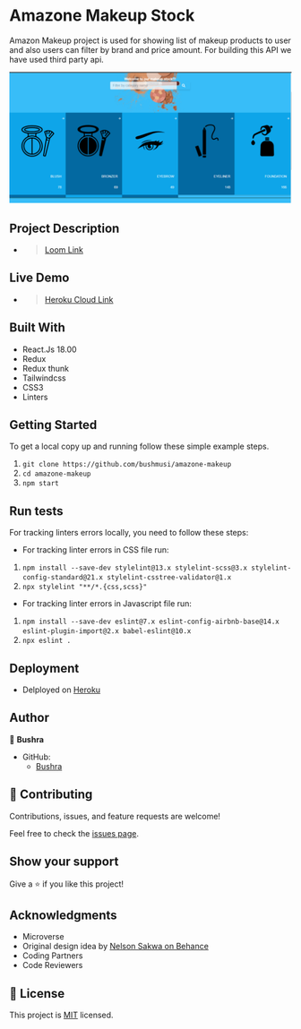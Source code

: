 # Amazone Makeup Stock 
Amazon Makeup project is used for showing list of makeup products to user and also users can filter by brand and price amount. For building this API we have used third party api.

![screenshot](./app_screenshot.png)

## Project Description
- > [Loom Link](https://www.loom.com/share/f0afd9ca90424c99a64d27a71415b165)
## Live Demo 
- > [Heroku Cloud Link](https://makeupstock.herokuapp.com/)
## Built With

- React.Js 18.00
- Redux
- Redux thunk
- Tailwindcss
- CSS3
- Linters
## Getting Started
To get a local copy up and running follow these simple example steps.

1. `git clone https://github.com/bushmusi/amazone-makeup`
2. `cd amazone-makeup`
3. `npm start`

## Run tests

For tracking linters errors locally, you need to follow these steps:

- For tracking linter errors in CSS file run:

1. `npm install --save-dev stylelint@13.x stylelint-scss@3.x stylelint-config-standard@21.x stylelint-csstree-validator@1.x`
2. `npx stylelint "**/*.{css,scss}"`

- For tracking linter errors in Javascript file run:

1. `npm install --save-dev eslint@7.x eslint-config-airbnb-base@14.x eslint-plugin-import@2.x babel-eslint@10.x`
2. `npx eslint .`

## Deployment

- Delployed on [Heroku](https://heroku.com/)

## Author

👤 **Bushra**

- GitHub: 
    - [Bushra](https://www.github.com/bushmusi)

## 🤝 Contributing

Contributions, issues, and feature requests are welcome!

Feel free to check the [issues page](../../issues/).

## Show your support

Give a ⭐️ if you like this project!

## Acknowledgments

- Microverse 
- Original design idea by [Nelson Sakwa on Behance](https://www.behance.net/sakwadesignstudio)
- Coding Partners
- Code Reviewers

## 📝 License

This project is [MIT](./MIT.md) licensed.